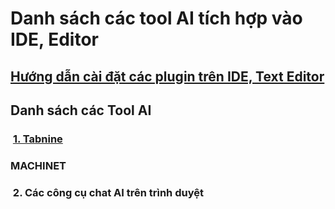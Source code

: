 # Danh sách các tool AI tích hợp vào IDE, Editor

## [Hướng dẫn cài đặt các plugin trên IDE, Text Editor](./install-plugins-instruct)

## Danh sách các Tool AI
### &nbsp;[1. Tabnine](./tabnine)
### MACHINET
### &nbsp;2. Các công cụ chat AI trên trình duyệt
